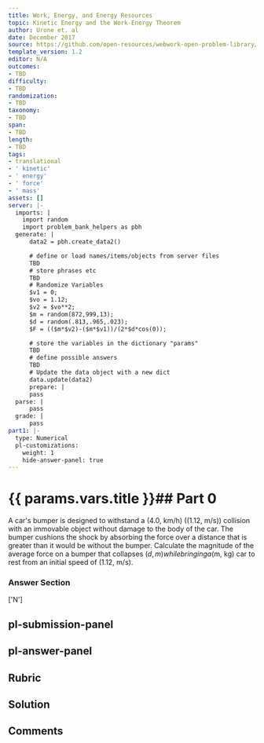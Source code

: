 ```yaml
---
title: Work, Energy, and Energy Resources
topic: Kinetic Energy and the Work-Energy Theorem
author: Urone et. al
date: December 2017
source: https://github.com/open-resources/webwork-open-problem-library/tree/master/Contrib/BrockPhysics/College_Physics_Urone/7.Work_Energy_and_Energy_Resources/7-02.Kinetic_Energy_and_the_Work-Energy_Theorem/NU_U17_07_02_005.pg
template_version: 1.2
editor: N/A
outcomes:
- TBD
difficulty:
- TBD
randomization:
- TBD
taxonomy:
- TBD
span:
- TBD
length:
- TBD
tags:
- translational
- ' kinetic'
- ' energy'
- ' force'
- ' mass'
assets: []
server: |-
  imports: |
    import random
    import problem_bank_helpers as pbh
  generate: |
      data2 = pbh.create_data2()

      # define or load names/items/objects from server files
      TBD
      # store phrases etc
      TBD
      # Randomize Variables
      $v1 = 0;
      $vo = 1.12;
      $v2 = $vo**2;
      $m = random(872,999,13);
      $d = random(.813,.965,.023);
      $F = (($m*$v2)-($m*$v1))/(2*$d*cos(0));

      # store the variables in the dictionary "params"
      TBD
      # define possible answers
      TBD
      # Update the data object with a new dict
      data.update(data2)
      prepare: |
      pass
  parse: |
      pass
  grade: |
      pass
part1: |-
  type: Numerical
  pl-customizations:
    weight: 1
    hide-answer-panel: true
---
```


# {{ params.vars.title }}## Part 0 
A car's bumper is designed to withstand a (4.0, km/h) ((1.12, m/s)) collision with an immovable object without damage to the body of the car. The bumper cushions the shock by absorbing the force over a distance that is greater than it would be without the bumper. Calculate the magnitude of the average force on a bumper that collapses ($d, m) while bringing a ($m, kg) car to rest from an initial speed of (1.12, m/s). 


### Answer Section 
['N']

## pl-submission-panel 


## pl-answer-panel 


## Rubric 


## Solution 


## Comments 


